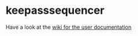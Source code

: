 # keepasssequencer
Have a look at the [wiki for the user documentation](https://github.com/fireout/keepasssequencer/wiki)

